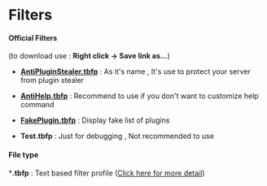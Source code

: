 # Filters #

#### Official Filters ####

(to download use : **Right click -> Save link as...**)


- [**AntiPluginStealer.tbfp**](https://raw.githubusercontent.com/UnnamedCheese/OpenFilter/master/filter/AntiHelp.tbfp) : As it's name , It's use to protect your server from plugin stealer
- [**AntiHelp.tbfp**](https://raw.githubusercontent.com/UnnamedCheese/OpenFilter/master/filter/AntiHelp.tbfp) : Recommend to use if you don't want to customize help command
- [**FakePlugin.tbfp**](https://raw.githubusercontent.com/UnnamedCheese/OpenFilter/master/filter/FakePlugin.tbfp) : Display fake list of plugins


- **Test.tbfp** : Just for debugging , Not recommended to use




#### File type ####

***.tbfp**  : Text based filter profile ([Click here for more detail](https://github.com/UnnamedCheese/OpenFilter/wiki/Text-Based-Filter-Profile---TBFP))
